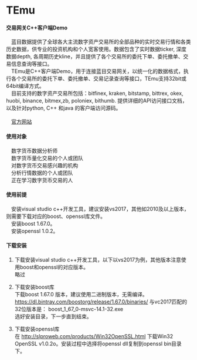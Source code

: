 # TEmu

#### 交易网关C++客户端Demo
　蓝目数据提供了全球各大主流数字资产交易所的全部品种的实时交易行情和各类历史数据，供专业的投资机构和个人宽客使用。数据包含了实时数据ticker, 深度数据depth, 各周期历史kline，并且提供了各个交易所的委托下单、委托撤单、交易信息查询等接口。<br>
　TEmu是C++客户端Demo，用于连接蓝目交易网关，以统一化的数据格式，执行各个交易所的委托下单、委托撤单、交易记录查询等接口，TEmu支持32bit或64bit编译方式。<br>
　目前支持的数字资产交易所包括：bitfinex, kraken, bitstamp, bittrex, okex, huobi, binance, bitmex,zb, poloniex, bithumb. 提供详细的API访问接口文档，以及针对python, C++ 和java 的客户端访问源码。<br><br>
　[官方网站](https://www.blueye.info)
#### 使用对象
　数字货币数据分析师<br>
　数字货币量化交易的个人或团队<br>
　对数字货币交易感兴趣的机构<br>
　分析行情数据的个人或团队<br>
　正在学习数字货币交易的人<br>
#### 使用前提
　安装visual studio c++开发工具，建议安装vs2017，其他如2010及以上版本，则需要下载对应的boost、openssl库文件。<br>
　安装boost 1.67.0。<br>
　安装openssl 1.0.2。<br>

#### 下载安装
1. 下载安装visual studio c++开发工具，以下以vs2017为例，其他版本注意使用boost和openssl的对应版本。<br>
略过

2. 下载安装boost库<br>
下载boost 1.67.0 版本，建议使用二进制版本，无需编译。 https://dl.bintray.com/boostorg/release/1.67.0/binaries/
与vc2017匹配的32位版本是： boost_1_67_0-msvc-14.1-32.exe  
选好安装目录，下一步直到结束。

3. 下载安装openssl库<br>
在 http://slproweb.com/products/Win32OpenSSL.html 下载Win32 OpenSSL v1.0.2o。安装过程中选择将openssl dll复制到openssl bin目录下。

